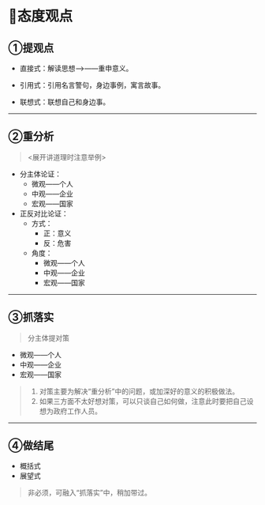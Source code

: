 
# 👀态度观点

## ①提观点

- 直接式：解读思想——>——重申意义。

- 引用式：引用名言警句，身边事例，寓言故事。

- 联想式：联想自己和身边事。

----------------------------------

## ②重分析

><展开讲道理时注意举例>

- 分主体论证：
  - 微观——个人
  - 中观——企业
  - 宏观——国家
- 正反对比论证：
  - 方式：
    - 正：意义
    - 反：危害
  - 角度：
    - 微观——个人
    - 中观——企业
    - 宏观——国家

----------------------------------

## ③抓落实

>分主体提对策

- 微观——个人
- 中观——企业
- 宏观——国家

>1. 对策主要为解决“重分析”中的问题，或加深好的意义的积极做法。
>2. 如果三方面不太好想对策，可以只谈自己如何做，注意此时要把自己设想为政府工作人员。

----------------------------------

## ④做结尾

- 概括式
- 展望式

>非必须，可融入“抓落实”中，稍加带过。
